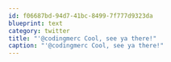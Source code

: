 ```yaml
---
id: f06687bd-94d7-41bc-8499-7f777d9323da
blueprint: text
category: twitter
title: "'@codingmerc Cool, see ya there!"
caption: "'@codingmerc Cool, see ya there!"
---
```


